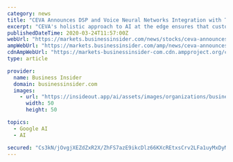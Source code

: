 ```yaml
---
category: news
title: "CEVA Announces DSP and Voice Neural Networks Integration with TensorFlow Lite for Microcontrollers"
excerpt: "CEVA's holistic approach to AI at the edge ensures that customers using TensorFlow Lite for Microcontrollers can utilize a unified processor architecture to run both the framework and the ..."
publishedDateTime: 2020-03-24T11:57:00Z
webUrl: "https://markets.businessinsider.com/news/stocks/ceva-announces-dsp-and-voice-neural-networks-integration-with-tensorflow-lite-for-microcontrollers-1029026322"
ampWebUrl: "https://markets.businessinsider.com/amp/news/ceva-announces-dsp-and-voice-neural-networks-integration-with-tensorflow-lite-for-microcontrollers-1029026322"
cdnAmpWebUrl: "https://markets-businessinsider-com.cdn.ampproject.org/c/s/markets.businessinsider.com/amp/news/ceva-announces-dsp-and-voice-neural-networks-integration-with-tensorflow-lite-for-microcontrollers-1029026322"
type: article

provider:
  name: Business Insider
  domain: businessinsider.com
  images:
    - url: "https://insideout.app/ai/assets/images/organizations/businessinsider.com-50x50.jpg"
      width: 50
      height: 50

topics:
  - Google AI
  - AI

secured: "Cs3kN/jOvgjXEZdZxR2X/ZhFS7azE9ikcDlz66KXcREtxsCrv2LFa1uyMxDyMMHOg6diFdDnHeGktZeaf0AX9S+F3zZ/x4RVJkol9oR85swsuCcQTdUAJIeEtfxTC8fV+4fE+8ZYom455HXrwf6pOKbTBcPCMpsfDwwIz+RyG7Uhf+FRxShV3JG0Gmw9RABuveZ3hF4TvDWBcjvCRIDhmBmtgQ+4YtfAWjWDpT1llBWVk1WwaDZVnpAWP7Ei2MHfZYu5ebLdE1LYdkKkv0eeiUqkX96FSW/cp44faemVPA/FumhZbwVh51e60cE0+NPi;UwiofO+ukYpT1C7LFBctfQ=="
---
```


